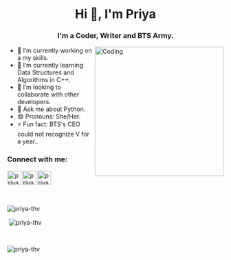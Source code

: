 <h1 align="center">Hi 👋, I'm Priya</h1>
<h3 align="center">I'm a Coder, Writer and BTS Army.</h3>
<img align="right" alt="Coding" width="300" src="https://64.media.tumblr.com/5f583ad3a4f8ba0885559313d0ceb05e/5f6fc9e2c981269c-4a/s500x750/831bf55985737ade79fa2e9891222223ff26b1b6.gifv">


- 🔭 I’m currently working on a my skills.
- 🌱 I’m currently learning Data Structures and Algorithms in C++.
- 👯 I’m looking to collaborate with other developers.
- 💬 Ask me about Python.
- 😄 Pronouns: She/Her.
- ⚡ Fun fact: BTS's CEO could not recognize V for a year..

### Connect with me:

[<img align="left" alt="priya | Twitter" width="32px" src="https://cdn.jsdelivr.net/npm/simple-icons@v3/icons/twitter.svg" />][twitter]
[<img align="left" alt="priya | LinkedIn" width="32px" src="https://cdn.jsdelivr.net/npm/simple-icons@v3/icons/linkedin.svg" />][linkedin]
[<img align="left" alt="priya | Instagram" width="32px" src="https://cdn.jsdelivr.net/npm/simple-icons@v3/icons/instagram.svg" />][instagram]
<br />

<br />
<br />

<p><img align="left" src="https://github-readme-stats.vercel.app/api/top-langs?username=priya-thv&show_icons=true&theme=highcontrast&locale=en&layout=compact" alt="priya-thv" /></p>

<br />
<p>&nbsp;<img align="center" src="https://github-readme-stats.vercel.app/api?username=priya-thv&show_icons=true&theme=highcontrast&locale=en" alt="priya-thv" /></p>

<br />
<p><img align="center" src="https://github-readme-streak-stats.herokuapp.com/?user=priya-thv&theme=highcontrast" alt="priya-thv" /></p>

[twitter]: https://twitter.com/PRIYACoder
[instagram]: https://www.instagram.com/eunbyul_v
[linkedin]: https://www.linkedin.com/in/priya-k-3a2300240
